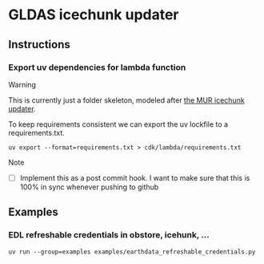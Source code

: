 # GLDAS icechunk updater

## Instructions

### Export uv dependencies for lambda function

> [!WARNING]
> This is currently just a folder skeleton, modeled after [the MUR icechunk updater](https://github.com/developmentseed/mursst-icechunk-updater).

To keep requirements consistent we can export the uv lockfile to a requirements.txt. 

```
uv export --format=requirements.txt > cdk/lambda/requirements.txt
```

> [!NOTE]
> - [ ] Implement this as a post commit hook. I want to make sure that this is 100% in sync whenever pushing to github


## Examples

### EDL refreshable credentials in obstore, icehunk, ...

```
uv run --group=examples examples/earthdata_refreshable_credentials.py
```


